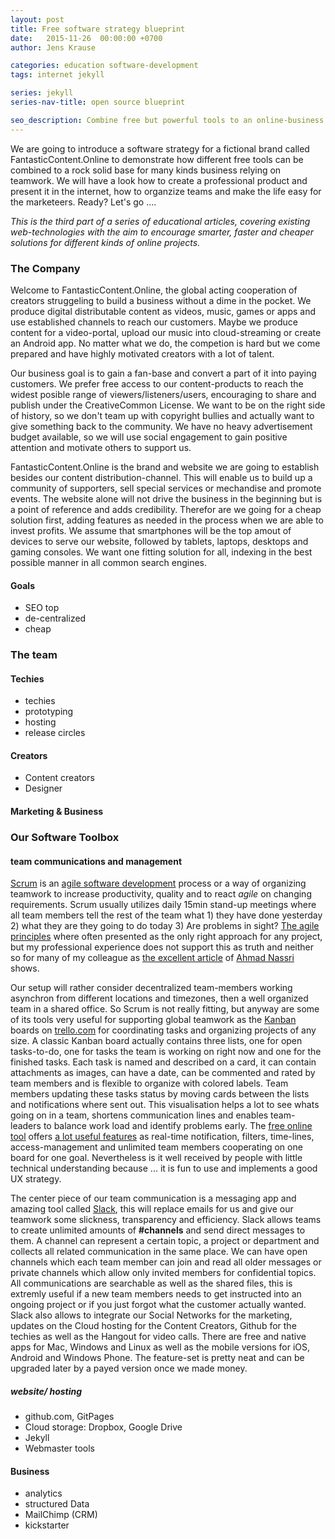 ```yaml
---
layout: post
title: Free software strategy blueprint
date:   2015-11-26  00:00:00 +0700
author: Jens Krause

categories: education software-development
tags: internet jekyll

series: jekyll
series-nav-title: open source blueprint

seo_description: Combine free but powerful tools to an online-business. Learn how to organize teams and support their work
---
```


We are going to introduce a software strategy for a fictional brand called FantasticContent.Online to demonstrate how different free tools can be combined to a rock solid base for many kinds business relying on teamwork. We will have a look how to create a professional product and present it  in the internet, how to organzize teams and make the life easy for the marketeers. Ready? Let's go ....

<!--more-->

_This is the third part of a series of educational articles, covering existing web-technologies with the aim to encourage smarter, faster and cheaper solutions for different kinds of online projects._

### The Company

Welcome to FantasticContent.Online, the global acting cooperation of creators struggeling to build a business without a dime in the pocket. We produce digital distributable content as videos, music, games or apps and use established channels to reach our customers. Maybe we produce content for a video-portal, upload our music into cloud-streaming or create an Android app. No matter what we do, the competion is hard but we come prepared and have highly motivated creators with a lot of talent.

Our business goal is to gain a fan-base and convert a part of it into paying customers. We prefer free access to our content-products to reach the widest posible range of viewers/listeners/users, encouraging to share and publish under the CreativeCommon License. We want to be on the right side of history, so we don't team up with copyright bullies and actually want to give something back to the community. We have no heavy advertisement budget available, so we will use social engagement to gain positive attention and motivate others to support us. 

FantasticContent.Online is the brand and website we are going to establish besides our content distribution-channel. This will enable us to build up a community of supporters, sell special services or mechandise and promote events. The website alone will not drive the business in the beginning but is a point of reference and adds credibility. Therefor are we going for a cheap solution first, adding features as needed in the process when we are able to invest profits. We assume that smartphones will be the top amout of devices to serve our website, followed by tablets, laptops, desktops and gaming consoles. We want one fitting solution for all, indexing in the best possible manner in all common search engines.

#### Goals

- SEO top
- de-centralized
- cheap

### The team

#### Techies

- techies
- prototyping
- hosting
- release circles


#### Creators

- Content creators
- Designer

#### Marketing & Business

### Our Software Toolbox

#### team communications and management

[Scrum](https://en.wikipedia.org/wiki/Scrum_(software_development)) is an [agile software development](https://en.wikipedia.org/wiki/Agile_software_development) process or a way of organizing teamwork to increase productivity, quality and to react _agile_ on changing requirements. Scrum usually utilizes daily 15min stand-up meetings where all team members tell the rest of the team what 1) they have done yesterday 2) what they are they going to do today 3) Are problems in sight? [The agile principles](http://www.agilemanifesto.org 'Read the agile manifesto ...') where often presented as the only right approach for any project, but my professional experience does not support this as truth and neither so for many of my colleague as [the excellent article](http://opensource.com/business/15/11/open-development-method 'Read full article: Scrum is dead: breaking down the new open development method ') of [Ahmad Nassri](http://opensource.com/users/ahmadnassri) shows.

Our setup will rather consider decentralized team-members working asynchron from different locations and timezones, then a well organized team in a shared office. So Scrum is not really fitting, but anyway are some of its tools very useful for supporting global teamwork as the [Kanban](https://en.wikipedia.org/wiki/Kanban 'read about Kanban on wikipedia ....') boards on [trello.com](http://trello.com 'Work together on task lists ...') for coordinating tasks and organizing projects of any size. A classic Kanban board actually contains three lists, one for open tasks-to-do, one for tasks the team is working on right now and one for the finished tasks. Each task is named and described on a card, it can contain attachments as images, can have a date, can be commented and rated by team members and is flexible to organize with colored labels. Team members updating these tasks status by moving cards between the lists and notifications where sent out. This visualisation helps a lot to see whats going on in a team, shortens communication lines and enables team-leaders to balance work load and identify problems early. The [free online tool](http://trello.com 'Work together on task lists ...') offers [a lot useful features](https://trello.com/tour) as real-time notification, filters, time-lines, access-management and unlimited team members cooperating on one board for one goal. Nevertheless is it well received by people with little technical understanding because ... it is fun to use and implements a good UX strategy.

The center piece of our team communication is a messaging app and amazing tool called [Slack](https://slack.com/is 'Get convinced by #slack...'), this will replace emails for us and give our teamwork some slickness, transparency and efficiency. Slack allows teams to create unlimited amounts of **#channels** and send direct messages to them. A channel can represent a certain topic, a project or department and collects all related communication in the same place. We can have open channels which each team member can join and read all older messages or private channels which allow only invited members for confidential topics. All communications are searchable as well as the shared files, this is extremly useful if a new team members needs to get instructed into an ongoing project or if you just forgot what the customer actually wanted. Slack also allows to integrate our Social Networks for the marketing, updates on the Cloud hosting for the Content Creators, Github for the techies as well as the Hangout for video calls. There are free and native apps for Mac, Windows and Linux as well as the mobile versions for iOS, Android and Windows Phone. The feature-set is pretty neat and can be upgraded later by a payed version once we made money.


##### website/ hosting

- github.com, GitPages
- Cloud storage: Dropbox, Google Drive
- Jekyll
- Webmaster tools

#### Business

- analytics
- structured Data
- MailChimp (CRM)
- kickstarter

